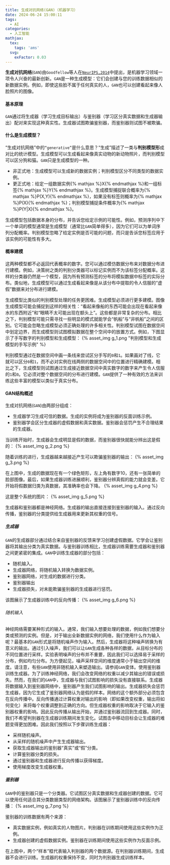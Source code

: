 ```yaml
---
title: 生成对抗网络(GAN)（机器学习）
date: 2024-06-24 15:00:11
tags:
  - AI
categories:
  - 人工智能
mathjax:
  tex:
    tags: 'ams'
  svg:
    exFactor: 0.03
---
```


**生成对抗网络**(`GAN`)由`Goodfellow`等人在[`NeurIPS,2014`](https://arxiv.org/abs/1406.2661)中提出，是机器学习领域一项令人兴奋的最新创新。`GAN`是一种生成模型：它们会创建与您的训练数据相似的新数据实例。例如，即使这些脸不属于任何真实的人，`GAN`也可以创建看起来像人脸照片的图像。
<!-- more -->

#### 基本原理

`GAN`通过将生成器（学习生成目标输出）与鉴别器（学习区分真实数据和生成器输出）配对来实现这种真实性。生成器试图欺骗鉴别器，而鉴别器则试图不被欺骗。

#### 什么是生成模型？

“生成对抗网络”中的`“generative”`是什么意思？“生成”描述了一类与**判别模型形**成对比的统计模型。生成模型可以生成看起来像真实动物的新动物照片，而判别模型可以区分狗和猫。`GAN`只是生成模型的一种。
- 非正式地：生成模型可以生成新的数据实例；判别模型区分不同类型的数据实例。
- 更正式地：给定一组数据实例{% mathjax %}X{% endmathjax %}和一组标签{% mathjax %}Y{% endmathjax %}。生成模型捕捉联合概率为{% mathjax %}P(X,Y){% endmathjax %}，如果没有标签则概率为{% mathjax %}P(X){% endmathjax %}；判别模型捕捉条件概率为{% mathjax %}P(Y|X){% endmathjax %}。

生成模型包括数据本身的分布，并告诉您给定示例的可能性。例如，预测序列中下一个单词的模型通常是生成模型（通常比`GAN`简单得多），因为它们可以为单词序列分配概率。判别模型忽略了给定实例是否可能的问题，而只是告诉您标签应用于该实例的可能性有多大。

#### 概率建模

这两种模型都不必返回代表概率的数字。您可以通过模仿数据分布来对数据分布进行建模。例如，决策树之类的判别分类器可以标记实例而不为该标签分配概率。这样的分类器仍然是一个模型，因为所有预测标签的分布将模拟数据中标签的实际分布。类似地，生成模型可以通过生成看起来像是从该分布中提取的令人信服的“虚假”数据来对分布进行建模。

生成模型比类似的判别模型处理的任务更困难。生成模型必须进行更多建模。图像生成模型可能会捕捉到这样的相关性：“看起来像船的东西可能会出现在看起来像水的东西附近”和“眼睛不太可能出现在额头上”。这些都是非常复杂的分布。相比之下，判别模型可能只需寻找一些明显的模式就能学会“帆船”与“非帆船”之间的区别。它可能会忽略生成模型必须正确处理的许多相关性。判别模型试图在数据空间中划定边界，而生成模型则试图模拟数据在整个空间中的放置方式。例如，下图显示了手写数字的判别模型和生成模型：
{% asset_img g_1.png "判别模型和生成模型的手写示例" %}

判别模型通过在数据空间中画一条线来尝试区分手写的`0`和`1`。如果画对了线，它就可以区分`0`和`1`，而不必对实例在线两侧的数据空间中的位置进行精确建模。相比之下，生成模型则试图通过生成接近数据空间中真实数字的数字来产生令人信服的`1`和`0`。它必须对整个数据空间的分布进行建模。`GAN`提供了一种有效的方法来训练这些丰富的模型以类似于真实分布。

#### GAN结构概述

生成对抗网络(`GAN`)由两部分组成：
- 生成器学习生成可信的数据。生成的实例将成为鉴别器的反面训练示例。
- 鉴别器学会区分生成器的虚假数据和真实数据。鉴别器会惩罚产生不合理结果的生成器。

当训练开始时，生成器会生成明显是假的数据，而鉴别器很快就能分辨出这是假的：
{% asset_img g_2.png %}

随着训练的进行，生成器越来越接近产生可以欺骗鉴别器的输出：
{% asset_img g_3.png %}

在上图中，生成的数据现在有一个绿色矩形，左上角有数字10，还有一张简单的脸部图像。最后，如果生成器训练进展顺利，鉴别器分辨真假的能力就会变差。它开始将假数据归类为真数据，其准确率也会下降。
{% asset_img g_4.png %}

这是整个系统的图片：
{% asset_img g_5.png %}

生成器和鉴别器都是神经网络。生成器的输出直接连接到鉴别器的输入。通过反向传播，鉴别器的分类提供给生成器用来更新其权重的信号。
##### 生成器

`GAN`的生成器部分通过结合来自鉴别器的反馈来学习创建虚假数据。它学会让鉴别器将其输出分类为真实数据。与鉴别器训练相比，生成器训练需要生成器和鉴别器之间更紧密的集成。`GAN`中训练生成器的部分包括：
- 随机输入。
- 生成器网络，将随机输入转换为数据实例。
- 鉴别器网络，对生成的数据进行分类。
- 鉴别器输出
- 生成器损失，对未能欺骗鉴别器的生成器进行惩罚。

该图展示了生成器训练中的反向传播：
{% asset_img g_6.png %}

###### 随机输入

神经网络需要某种形式的输入。通常，我们输入想要处理的数据，例如我们想要分类或预测的实例。但是，对于输出全新数据实例的网络，我们使用什么作为输入呢？最基本的`GAN`形式是将随机噪声作为输入。然后，生成器将这种噪声转换为有意义的输出。通过引入噪声，我们可以让`GAN`生成各种各样的数据，从目标分布的不同位置进行采样。实验表明噪声的分布并不重要，因此我们可以选择易于采样的分布，例如均匀分布。为方便起见，噪声采样空间的维度通常小于输出空间的维度。请注意，有些`GAN`使用非随机输入来塑造输出。请参阅`GAN`变体。使用鉴别器训练生成器。为了训练神经网络，我们会改变网络的权重以减少其输出的错误或损失。然而，在我们的`GAN`中，生成器与我们试图影响的损失没有直接联系。生成器将数据输入到鉴别器网络中，鉴别器产生我们试图影响的输出。生成器损失会惩罚生成器，因为它生成了鉴别器网络认为是假的样本。网络的这个额外部分必须包含在反向传播中。反向传播通过计算权重对输出的影响（即如果改变权重，输出将如何变化）来将每个权重调整到正确的方向。但生成器权重的影响取决于它输入的鉴别器权重的影响。因此反向传播从输出开始，并通过鉴别器流回到生成器。同时，我们不希望判别器在生成器训练期间发生变化。试图击中移动目标会让生成器的难题变得更加困难。因此我们按照以下步骤训练生成器：
- 采样随机噪声。
- 从采样的随机噪声中产生生成器输出。
- 获取生成器输出的鉴别器“真实”或“假”分类。
- 计算鉴别器分类的损失。
- 通过鉴别器和生成器进行反向传播以获得梯度。
- 使用梯度改变生成器权重。

##### 鉴别器

`GAN`中的鉴别器只是一个分类器。它试图区分真实数据和生成器创建的数据。它可以使用任何适合其分类数据类型的网络架构。该图展示了鉴别器训练中的反向传播：
{% asset_img g_7.png %}

鉴别器的训练数据有两个来源：
- 真实数据实例，例如真实的人物图片。判别器在训练期间使用这些实例作为正例。
- 生成器创建的虚假数据实例。鉴别器在训练期间使用这些实例作为反面示例。

在上图中，两个“样本”框代表输入判别器的两个数据源。在判别器训练期间，生成器不会进行训练。生成器的权重保持不变，同时为判别器生成训练样本。
